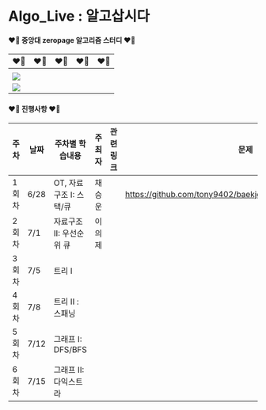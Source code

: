 # Algo_Live : 알고삽시다

#### ❤️‍🔥 중앙대 zeropage 알고리즘 스터디 ❤️‍🔥

|❤️‍🔥|❤️‍🔥|❤️‍🔥|❤️‍🔥|❤️‍🔥|
|-|-|-|-|-|
|<a href="https://solved.ac/euije">
<img src="https://mazassumnida.wtf/api/v2/generate_badge?boj=euije"></a>|<a href="https://solved.ac/winluck">
<img src="https://mazassumnida.wtf/api/v2/generate_badge?boj=winluck"></a>||||



#### ❤️‍🔥 진행사항 ❤️‍🔥

| 주차 | 날짜 | 주차별 학습내용 | 주최자 | 관련 링크 | 문제 |
|-|-|-|-|-|-|
| 1회차 |6/28| OT, 자료구조 I: 스택/큐 | 채승운 || https://github.com/tony9402/baekjoon/tree/main/data_structure | |
| 2회차 |7/1| 자료구조 II: 우선순위 큐 | 이의제 | | ||
| 3회차 |7/5| 트리 I | | | |
| 4회차 |7/8| 트리 II : 스패닝 | | | |
| 5회차 |7/12| 그래프 I: DFS/BFS | | | | |
| 6회차 |7/15| 그래프 II: 다익스트라 | | | | |

